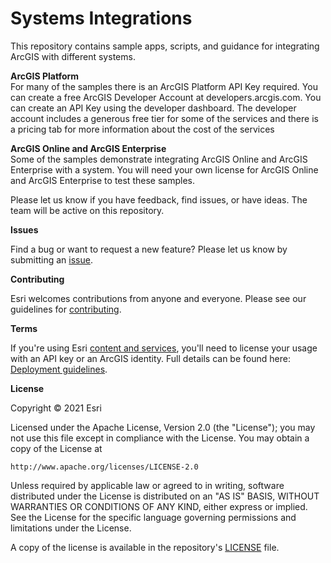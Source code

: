 <h1>Systems Integrations</h1>

This repository contains sample apps, scripts, and guidance for integrating ArcGIS with different systems.

**ArcGIS Platform**</br>
For many of the samples there is an ArcGIS Platform API Key required. You can create a free ArcGIS Developer Account at developers.arcgis.com. You can create an API Key using the developer dashboard. The developer account includes a generous free tier for some of the services and there is a pricing tab for more information about the cost of the services

**ArcGIS Online and ArcGIS Enterprise**</br>
Some of the samples demonstrate integrating ArcGIS Online and ArcGIS Enterprise with a system. You will need your own license for ArcGIS Online and ArcGIS Enterprise to test these samples.

Please let us know if you have feedback, find issues, or have ideas. The team will be active on this repository.

**Issues**</br>

Find a bug or want to request a new feature? Please let us know by submitting an <a href="https://github.com/ArcGIS/systems-integrations/issues">issue</a>.

**Contributing**</br>

Esri welcomes contributions from anyone and everyone. Please see our guidelines for <a href="https://github.com/ArcGIS/systems-integrations/blob/main/CONTRIBUTING.md">contributing</a>.

**Terms**</br>

If you're using Esri <a href="https://developers.arcgis.com/documentation/mapping-apis-and-services/services/">content and services</a>, you'll need to license your usage with an API key or an ArcGIS identity. Full details can be found here: <a href="https://developers.arcgis.com/documentation/mapping-apis-and-services/deployment/">Deployment guidelines</a>.

**License**</br>

Copyright © 2021 Esri

Licensed under the Apache License, Version 2.0 (the "License"); you may not use this file except in compliance with the License. You may obtain a copy of the License at

    http://www.apache.org/licenses/LICENSE-2.0

Unless required by applicable law or agreed to in writing, software distributed under the License is distributed on an "AS IS" BASIS, WITHOUT WARRANTIES OR CONDITIONS OF ANY KIND, either express or implied. See the License for the specific language governing permissions and limitations under the License.

A copy of the license is available in the repository's <a href="https://github.com/ArcGIS/systems-integrations/blob/main/LICENSE">LICENSE</a> file.
